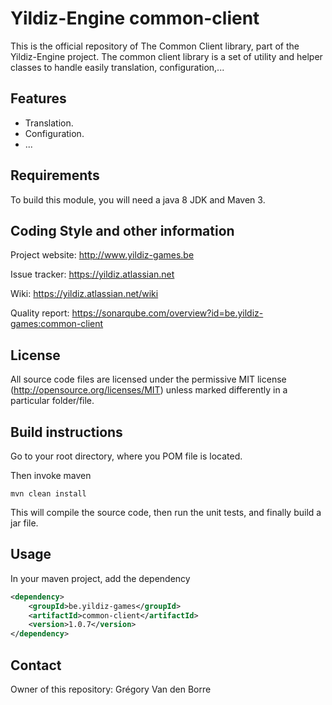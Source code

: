 # Yildiz-Engine common-client

This is the official repository of The Common Client library, part of the Yildiz-Engine project.
The common client library is a set of utility and helper classes to handle easily translation, configuration,...

## Features

* Translation.
* Configuration.
* ...

## Requirements

To build this module, you will need a java 8 JDK and Maven 3.

## Coding Style and other information

Project website:
http://www.yildiz-games.be

Issue tracker:
https://yildiz.atlassian.net

Wiki:
https://yildiz.atlassian.net/wiki

Quality report:
https://sonarqube.com/overview?id=be.yildiz-games:common-client

## License

All source code files are licensed under the permissive MIT license
(http://opensource.org/licenses/MIT) unless marked differently in a particular folder/file.

## Build instructions

Go to your root directory, where you POM file is located.

Then invoke maven

	mvn clean install

This will compile the source code, then run the unit tests, and finally build a jar file.

## Usage

In your maven project, add the dependency

```xml
<dependency>
    <groupId>be.yildiz-games</groupId>
    <artifactId>common-client</artifactId>
    <version>1.0.7</version>
</dependency>
```

## Contact
Owner of this repository: Grégory Van den Borre